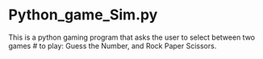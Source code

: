 # Python_game_Sim.py
This is a python gaming program that asks the user to select between two games # to play: Guess the Number, and Rock Paper Scissors.
